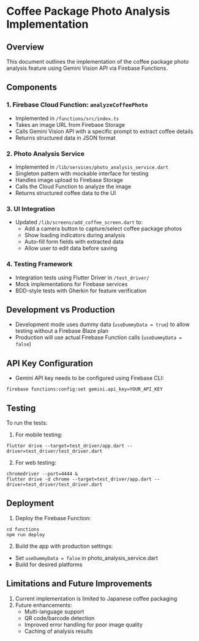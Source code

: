 # Coffee Package Photo Analysis Implementation

## Overview
This document outlines the implementation of the coffee package photo analysis feature using Gemini Vision API via Firebase Functions.

## Components

### 1. Firebase Cloud Function: `analyzeCoffeePhoto`
- Implemented in `/functions/src/index.ts`
- Takes an image URL from Firebase Storage
- Calls Gemini Vision API with a specific prompt to extract coffee details
- Returns structured data in JSON format

### 2. Photo Analysis Service
- Implemented in `/lib/services/photo_analysis_service.dart`
- Singleton pattern with mockable interface for testing
- Handles image upload to Firebase Storage
- Calls the Cloud Function to analyze the image
- Returns structured coffee data to the UI

### 3. UI Integration
- Updated `/lib/screens/add_coffee_screen.dart` to:
  - Add a camera button to capture/select coffee package photos
  - Show loading indicators during analysis
  - Auto-fill form fields with extracted data
  - Allow user to edit data before saving

### 4. Testing Framework
- Integration tests using Flutter Driver in `/test_driver/`
- Mock implementations for Firebase services
- BDD-style tests with Gherkin for feature verification

## Development vs Production
- Development mode uses dummy data (`useDummyData = true`) to allow testing without a Firebase Blaze plan
- Production will use actual Firebase Function calls (`useDummyData = false`)

## API Key Configuration
- Gemini API key needs to be configured using Firebase CLI:
```
firebase functions:config:set gemini.api_key=YOUR_API_KEY
```

## Testing
To run the tests:
1. For mobile testing:
```
flutter drive --target=test_driver/app.dart --driver=test_driver/test_driver.dart
```

2. For web testing:
```
chromedriver --port=4444 &
flutter drive -d chrome --target=test_driver/app.dart --driver=test_driver/test_driver.dart
```

## Deployment
1. Deploy the Firebase Function:
```
cd functions
npm run deploy
```

2. Build the app with production settings:
- Set `useDummyData = false` in photo_analysis_service.dart
- Build for desired platforms

## Limitations and Future Improvements
1. Current implementation is limited to Japanese coffee packaging
2. Future enhancements:
   - Multi-language support
   - QR code/barcode detection
   - Improved error handling for poor image quality
   - Caching of analysis results